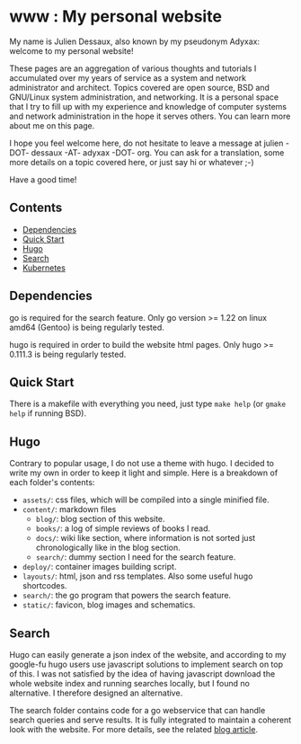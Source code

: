 # www : My personal website

My name is Julien Dessaux, also known by my pseudonym Adyxax: welcome to my
personal website!

These pages are an aggregation of various thoughts and tutorials I accumulated
over my years of service as a system and network administrator and architect.
Topics covered are open source, BSD and GNU/Linux system administration, and
networking. It is a personal space that I try to fill up with my experience and
knowledge of computer systems and network administration in the hope it serves
others. You can learn more about me on this page.

I hope you feel welcome here, do not hesitate to leave a message at julien -DOT-
dessaux -AT- adyxax -DOT- org. You can ask for a translation, some more details
on a topic covered here, or just say hi or whatever ;-)

Have a good time!

## Contents

- [Dependencies](#dependencies)
- [Quick Start](#Quick-Start)
- [Hugo](#Hugo)
- [Search](#Search)
- [Kubernetes](#Kubernetes)

## Dependencies

go is required for the search feature. Only go version >= 1.22 on linux amd64
(Gentoo) is being regularly tested.

hugo is required in order to build the website html pages. Only hugo >= 0.111.3
is being regularly tested.

## Quick Start

There is a makefile with everything you need, just type `make help` (or `gmake
help` if running BSD).

## Hugo

Contrary to popular usage, I do not use a theme with hugo. I decided to write my
own in order to keep it light and simple. Here is a breakdown of each folder's
contents:

- `assets/`: css files, which will be compiled into a single minified file.
- `content/`: markdown files
    - `blog/`: blog section of this website.
    - `books/`: a log of simple reviews of books I read.
    - `docs/`: wiki like section, where information is not sorted just
      chronologically like in the blog section.
    - `search/`: dummy section I need for the search feature.
- `deploy/`: container images building script.
- `layouts/`: html, json and rss templates. Also some useful hugo shortcodes.
- `search/`: the go program that powers the search feature.
- `static/`: favicon, blog images and schematics.

## Search

Hugo can easily generate a json index of the website, and according to my
google-fu hugo users use javascript solutions to implement search on top of
this. I was not satisfied by the idea of having javascript download the whole
website index and running searches locally, but I found no alternative. I
therefore designed an alternative.

The search folder contains code for a go webservice that can handle search
queries and serve results. It is fully integrated to maintain a coherent look
with the website. For more details, see the related [blog
article](https://www.adyxax.org/blog/2021/09/19/implementing-a-search-feature-for-my-hugo-static-website/).
